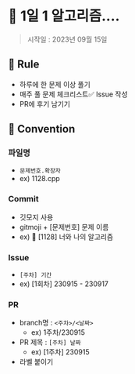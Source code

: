 # 🌱 1일 1 알고리즘....

> 시작일 : 2023년 09월 15일



## 🍺 Rule
- 하루에 한 문제 이상 풀기
- 매주 풀 문제 체크리스트✅ Issue 작성
- PR에 후기 남기기

## 🍺 Convention
### 파일명
-  `문제번호.확장자` 
-  ex) 1128.cpp

### Commit
  - 깃모지 사용
  - gitmoji + [문제번호] 문제 이름
  - ex) 📝 [1128] 너와 나의 알고리즘

### Issue
- `[주차] 기간`
- ex) [1회차] 230915 - 230917

### PR
- branch명 : `<주차>/<날짜>`
  - ex) 1주차/230915
- PR 제목 : `[주차] 날짜`
  - ex) [1주차] 230915
- 라벨 붙이기
